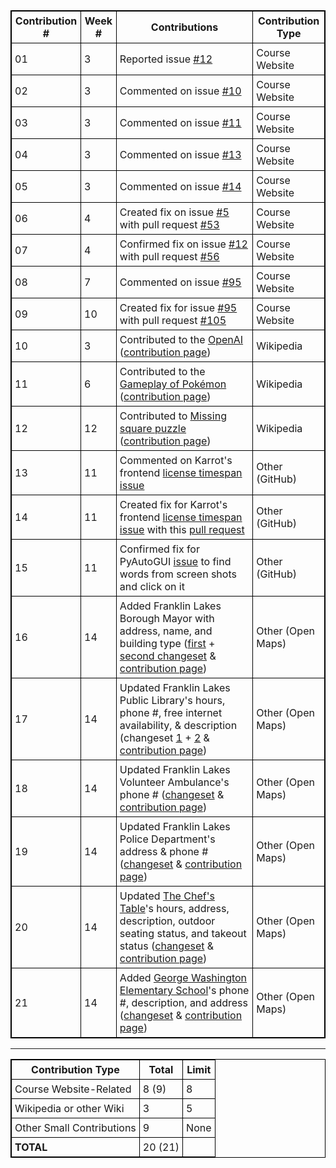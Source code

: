 | Contribution # |**Week #**|                             **Contributions**                            |**Contribution Type**|
|----------------|----------|--------------------------------------------------------------------------|---------------------|
|       01       |    3     | Reported issue [#12](https://github.com/joannakl/cs480_s18/issues/12)    | Course Website |
|       02       |    3     | Commented on issue [#10](https://github.com/joannakl/cs480_s18/issues/10)| Course Website |
|       03       |    3     | Commented on issue [#11](https://github.com/joannakl/cs480_s18/issues/11)| Course Website |
|       04       |    3     | Commented on issue [#13](https://github.com/joannakl/cs480_s18/issues/13)| Course Website |
|       05       |    3     | Commented on issue [#14](https://github.com/joannakl/cs480_s18/issues/14)| Course Website |
|       06       |    4     | Created fix on issue [#5](https://github.com/joannakl/cs480_s18/issues/5) with pull request [#53](https://github.com/joannakl/cs480_s18/pull/53)                                       | Course Website |
|       07       |    4     | Confirmed fix on issue [#12](https://github.com/joannakl/cs480_s18/issues/12) with pull request [#56](https://github.com/joannakl/cs480_s18/pull/56)                                       | Course Website |
|       08       |    7     | Commented on issue [#95](https://github.com/joannakl/cs480_s18/issues/95)| Course Website |
|       09       |    10    | Created fix for issue [#95](https://github.com/joannakl/cs480_s18/issues/95) with pull request [#105](https://github.com/joannakl/cs480_s18/pull/105)                                      | Course Website |
|       10       |    3     | Contributed to the [OpenAI](https://en.wikipedia.org/w/index.php?title=OpenAI&oldid=824974813#History) ([contribution page](https://en.wikipedia.org/wiki/Special:Contributions/PhrydRhys))                      | Wikipedia |
|       11       |    6     | Contributed to the [Gameplay of Pokémon](https://en.wikipedia.org/w/index.php?title=Gameplay_of_Pok%C3%A9mon&oldid=828852757#Pok%C3%A9mon_evolution) ([contribution page](https://en.wikipedia.org/wiki/Special:Contributions/PhrydRhys))                      | Wikipedia |
|       12       |    12     | Contributed to [Missing square puzzle](https://en.wikipedia.org/w/index.php?title=Missing_square_puzzle&oldid=837257799) ([contribution page](https://en.wikipedia.org/wiki/Special:Contributions/PhrydRhys))  | Wikipedia |
|       13       |    11    | Commented on Karrot's frontend [license timespan issue](https://github.com/yunity/karrot-frontend/issues/997)                                                                                                     | Other (GitHub) |
|       14       |    11    | Created fix for Karrot's frontend [license timespan issue](https://github.com/yunity/karrot-frontend/issues/997) with this [pull request](https://github.com/yunity/karrot-frontend/pull/1007)                   | Other (GitHub) |
|       15       |    11    | Confirmed fix for PyAutoGUI [issue](https://github.com/asweigart/pyautogui/issues/219) to find words from screen shots and click on it                                                                           | Other (GitHub) |
|       16       |    14    | Added Franklin Lakes Borough Mayor with address, name, and building type ([first](https://www.openstreetmap.org/changeset/58629749) + [second changeset](https://www.openstreetmap.org/changeset/58629787) & [contribution page](https://www.openstreetmap.org/user/Epicfailur/history))           | Other (Open Maps) |
|       17       |    14    | Updated Franklin Lakes Public Library's hours, phone #, free internet availability, & description (changeset [1](https://www.openstreetmap.org/changeset/58629749) + [2](https://www.openstreetmap.org/changeset/58631149) & [contribution page](https://www.openstreetmap.org/user/Epicfailur/history))                              | Other (Open Maps) |
|       18       |    14    | Updated Franklin Lakes Volunteer Ambulance's phone # ([changeset](https://www.openstreetmap.org/changeset/58629749) & [contribution page](https://www.openstreetmap.org/user/Epicfailur/history))           | Other (Open Maps) |
|       19       |    14    | Updated Franklin Lakes Police Department's address & phone # ([changeset](https://www.openstreetmap.org/changeset/58629749) & [contribution page](https://www.openstreetmap.org/user/Epicfailur/history))         | Other (Open Maps) |
|       20       |    14    | Updated [The Chef's Table](http://www.tctnj.com/)'s hours, address, description, outdoor seating status, and takeout status ([changeset](https://www.openstreetmap.org/changeset/58630437) & [contribution page](https://www.openstreetmap.org/user/Epicfailur/history))                              | Other (Open Maps) |
|       21       |    14    | Added [George Washington Elementary School]()'s phone #, description, and address ([changeset](https://www.openstreetmap.org/changeset/58630437) & [contribution page](https://www.openstreetmap.org/user/Epicfailur/history))                                                                                               | Other (Open Maps) |

<style>
    table {
        border-collapse:collapse;
        border: 1px solid black;
    }
    th, td {
        border: 1px solid black;
        padding: 5px;
    }
</style>

-----

|   **Contribution Type**   |**Total**|**Limit**|
|---------------------------|---------|---------|
|  Course Website-Related   |  8 (9)  |    8    |
|  Wikipedia or other Wiki  |    3    |    5    |
| Other Small Contributions |    9    |   None  |
|       **TOTAL**           | 20 (21) |         |

<style>
    table {
        border-collapse:collapse;
        border: 1px solid black;
    }
    th, td {
        border: 1px solid black;
        padding: 5px;
    }
</style>
